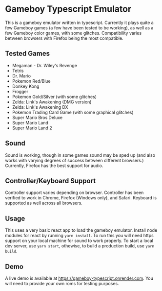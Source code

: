 # Gameboy Typescript Emulator

This is a gameboy emulator written in typescript. Currently it plays quite a few Gameboy games (a few have been tested to be working), as well as a few Gameboy color games, with some glitches. Compatibility varies between browsers with Firefox being the most compatible.

## Tested Games

- Megaman - Dr. Wiley's Revenge
- Tetris
- Dr. Mario
- Pokemon Red/Blue
- Donkey Kong
- Frogger
- Pokemon Gold/Silver (with some glitches)
- Zelda: Link's Awakening (DMG version)
- Zelda: Link's Awakening DX
- Pokemon Trading Card Game (with some graphical glitches)
- Super Mario Bros Deluxe
- Super Mario Land
- Super Mario Land 2

## Sound

Sound is working, though in some games sound may be sped up (and also works with varying degrees of success between different browsers.) Currently, Firefox has the best support for audio.

## Controller/Keyboard Support

Controller support varies depending on browser. Controller has been verified to work in Chrome, Firefox (Windows only), and Safari. Keyboard is supported as well across all browsers.

## Usage

This uses a very basic react app to load the gameboy emulator. Install node modules for react by running `yarn install`. To run this you will need https support on your local machine for sound to work properly. To start a local dev server, use `yarn start`, othewise, to build a production build, use `yarn build`.

## Demo

A live demo is available at https://gameboy-typescript.onrender.com. You will need to provide your own roms for testing purposes.
